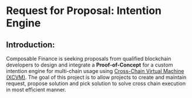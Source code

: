 # Request for Proposal: Intention Engine

## Introduction:

Composable Finance is seeking proposals from qualified blockchain developers 
to design and integrate a **Proof-of-Concept** for a custom intention engine for multi-chain usage 
using [Cross-Chain Virtual Machine (XCVM)]. 
The goal of this project is to allow projects to create and maintain request, propose solution and pick solution to solve cross chain execution in most efficient manner.

[Cross-Chain Virtual Machine (XCVM)]: https://docs.composable.finance/products/xcvm
